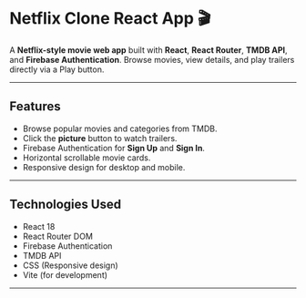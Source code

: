 # Netflix Clone React App 🎬

A **Netflix-style movie web app** built with **React**, **React Router**, **TMDB API**, and **Firebase Authentication**. Browse movies, view details, and play trailers directly via a Play button.  

---

## Features

- Browse popular movies and categories from TMDB.  
- Click the **picture** button to watch trailers.  
- Firebase Authentication for **Sign Up** and **Sign In**.  
- Horizontal scrollable movie cards.  
- Responsive design for desktop and mobile.
  
---

## Technologies Used

- React 18  
- React Router DOM  
- Firebase Authentication  
- TMDB API  
- CSS (Responsive design)  
- Vite (for development)  

---



